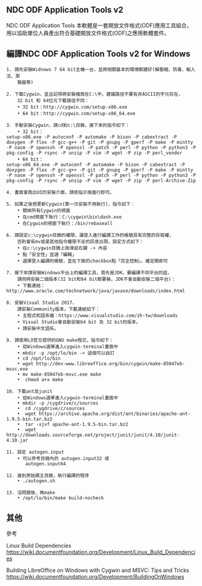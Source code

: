 ﻿## NDC ODF Application Tools v2

NDC ODF Application Tools
本軟體是一套開放文件格式(ODF)應用工具組合，
用以協助單位人員產出符合基礎開放文件格式(ODF)之應用軟體套件。

## 編譯NDC ODF Application Tools v2 for Windows

    1. 請先安裝Widnows 7 64 bit主機一台，並將相關基本的環境都建好(解壓縮、防毒、輸入法、瀏
        覽器等)
    
    2. 下載Cygwin，並且記得將安裝檔放在C:\中，建議路徑不要有非ASCII的字元存在，
        32 bit 和 64位元下載路徑不同：
        • 32 bit：http://cygwin.com/setup-x86.exe
        • 64 bit：http://cygwin.com/setup-x86_64.exe
        
    3. 手動安裝Cygwin，請cd到c:\目錄，接下來的指令如下：
        • 32 bit：
    setup-x86.exe -P autoconf -P automake -P bison -P cabextract -P doxygen -P flex -P gcc-g++ -P git -P gnupg -P gperf -P make -P mintty -P nasm -P openssh -P openssl -P patch -P perl -P python -P python3 -P pkg-config -P rsync -P unzip -P vim -P wget -P zip -P perl_vendor
        • 64 bit：
    setup-x86_64.exe -P autoconf -P automake -P bison -P cabextract -P doxygen -P flex -P gcc-g++ -P git -P gnupg -P gperf -P make -P mintty -P nasm -P openssh -P openssl -P patch -P perl -P python -P python3 -P pkg-config -P rsync -P unzip -P vim -P wget -P zip -P perl-Archive-Zip
          
    4. 畫面會跑出UI的安裝介面，請依指示按進行即可。
    
    5. 如果之後想更新Cygwin(第一次安裝不用執行)，指令如下：
        • 關掉所有Cygwin的視窗
        • 在cmd視窗下執行：C:\cygwin\bin\dash.exe
        • 在Cygwin的視窗下執行：/bin/rebaseall
        
    6. 請設定c:\cygwin目錄的權限，讓登入進行編譯工作的帳號具有完整的存取權，
        否則會有mv或是其他指令權限不足的訊息出現，設定方式如下：
        • 在c:\cygwin目錄上按滑鼠右鍵 -> 內容
        • 點「安全性」並選「編輯」
        • 選擇登入編譯的帳號，並在下面的checkbox點「完全控制」，確定開即可
        
    7. 接下來請安裝Windows平台上的編譯工具，首先是JDK，要編譯不同平台的話，
        請同時安裝二個版本(32 bit和64 bit都要裝，JDK不會自動安裝二個平台)：
        • 下載連結：http://www.oracle.com/technetwork/java/javase/downloads/index.html
        
    8. 安裝Visual Studio 2017，
        請安裝Community版本，下載連結如下：
        • 主程式和語系檔：https://www.visualstudio.com/zh-tw/downloads
        • Visual Studio會自動安裝64 bit 及 32 bit的版本。
        • 請安裝中文語系。
        
    9. 請使用LO官方提供的GNU make程式，指令如下：
        • 從Windows選單進入cygwin-terminal畫面中
        • mkdir -p /opt/lo/bin -> 這個可以自訂
        • cd /opt/lo/bin
        • wget http://dev-www.libreoffice.org/bin/cygwin/make-85047eb-msvc.exe
        • mv make-85047eb-msvc.exe make
        •  chmod a+x make
        
    10. 下載ant及junit
        • 從Windows選單進入cygwin-terminal畫面中
        • mkdir -p /cygdrive/c/sources
        •  cd /cygdrive/c/sources
        •  wget https://archive.apache.org/dist/ant/binaries/apache-ant-1.9.5-bin.tar.bz2
        •  tar -xjvf apache-ant-1.9.5-bin.tar.bz2
        •  wget http://downloads.sourceforge.net/project/junit/junit/4.10/junit-4.10.jar
    
    11. 設定 autogen.input 
        • 可以參考目錄內的 autogen.input32 或   
           autogen.input64
           
    12. 進到原始碼主目錄，執行編譯的程序
	    • ./autogen.sh
    
    13. 沒問題後，再make
	    • /opt/lo/bin/make build-nocheck 


## 其他

參考

Linux Build Dependencies                         
https://wiki.documentfoundation.org/Development/Linux_Build_Dependencies

Building LibreOffice on Windows with Cygwin and MSVC: Tips and Tricks
https://wiki.documentfoundation.org/Development/BuildingOnWindows
